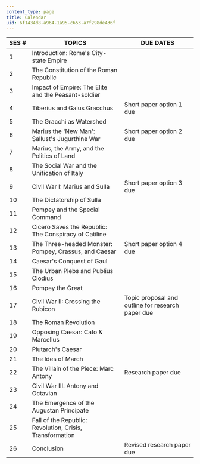 ```yaml
---
content_type: page
title: Calendar
uid: 6f1434d8-a964-1a95-c653-a7f298de436f
---
```


| SES # | TOPICS | DUE DATES |
| --- | --- | --- |
| 1 | Introduction: Rome's City-state Empire | &nbsp; |
| 2 | The Constitution of the Roman Republic | &nbsp; |
| 3 | Impact of Empire: The Elite and the Peasant-soldier | &nbsp; |
| 4 | Tiberius and Gaius Gracchus | Short paper option 1 due |
| 5 | The Gracchi as Watershed | &nbsp; |
| 6 | Marius the 'New Man': Sallust's Jugurthine War | Short paper option 2 due |
| 7 | Marius, the Army, and the Politics of Land | &nbsp; |
| 8 | The Social War and the Unification of Italy | &nbsp; |
| 9 | Civil War I: Marius and Sulla | Short paper option 3 due |
| 10 | The Dictatorship of Sulla | &nbsp; |
| 11 | Pompey and the Special Command | &nbsp; |
| 12 | Cicero Saves the Republic: The Conspiracy of Catiline | &nbsp; |
| 13 | The Three-headed Monster: Pompey, Crassus, and Caesar | Short paper option 4 due |
| 14 | Caesar's Conquest of Gaul | &nbsp; |
| 15 | The Urban Plebs and Publius Clodius | &nbsp; |
| 16 | Pompey the Great | &nbsp; |
| 17 | Civil War II: Crossing the Rubicon | Topic proposal and outline for research paper due |
| 18 | The Roman Revolution | &nbsp; |
| 19 | Opposing Caesar: Cato & Marcellus | &nbsp; |
| 20 | Plutarch's Caesar | &nbsp; |
| 21 | The Ides of March | &nbsp; |
| 22 | The Villain of the Piece: Marc Antony | Research paper due |
| 23 | Civil War III: Antony and Octavian | &nbsp; |
| 24 | The Emergence of the Augustan Principate | &nbsp; |
| 25 | Fall of the Republic: Revolution, Crisis, Transformation | &nbsp; |
| 26 | Conclusion | Revised research paper due